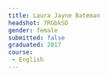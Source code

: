 ```yaml
---
title: Laura Jayne Bateman
headshot: 7RGbkSD
gender: female
submitted: false
graduated: 2017
course:
 - English
---
```

